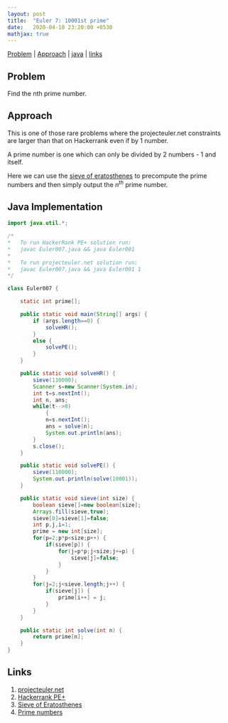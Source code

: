 ```yaml
---
layout: post
title:  "Euler 7: 10001st prime"
date:   2020-04-10 23:20:00 +0530
mathjax: true
---
```


[Problem](#problem) | [Approach](#approach) | [java](#java-implementation) | [links](#links)

## Problem

Find the nth prime number.

## Approach

This is one of those rare problems where the projecteuler.net constraints are larger than that on Hackerrank even if by 1 number.

A prime number is one which can only be divided by $2$ numbers - $1$ and itself.

Here we can use the [sieve of eratosthenes](https://www.geeksforgeeks.org/sieve-of-eratosthenes/) to precompute the prime numbers and then simply output the $n^{th}$ prime number.

## Java Implementation

```java
import java.util.*;

/*
*   To run HackerRank PE+ solution run:
*   javac Euler007.java && java Euler001
*
*   To run projecteuler.net solution run:
*   javac Euler007.java && java Euler001 1
*/

class Euler007 {

    static int prime[];

    public static void main(String[] args) {
        if (args.length==0) {
            solveHR();
        }
        else {
            solvePE();
        }
    }

    public static void solveHR() {
        sieve(110000);
        Scanner s=new Scanner(System.in);
        int t=s.nextInt();
        int n, ans;
        while(t-->0)
            {
            n=s.nextInt();
            ans = solve(n);
            System.out.println(ans);
        }
        s.close();
    }

    public static void solvePE() {
        sieve(110000);
        System.out.println(solve(10001));
    }

    public static void sieve(int size) {
        boolean sieve[]=new boolean[size];
        Arrays.fill(sieve,true);
        sieve[0]=sieve[1]=false;
        int p,j,i=1;
        prime = new int[size];
        for(p=2;p*p<size;p++) {
            if(sieve[p]) {
                for(j=p*p;j<size;j+=p) {
                    sieve[j]=false;
                }
            }
        }
        for(j=2;j<sieve.length;j++) {
            if(sieve[j]) {
                prime[i++] = j;
            }
        }
    }

    public static int solve(int n) {
        return prime[n];
    }
}
```

## Links
1. [projecteuler.net](https://projecteuler.net/problem=7)
2. [Hackerrank PE+](https://www.hackerrank.com/contests/projecteuler/challenges/euler007/problem)
3. [Sieve of Eratosthenes](https://www.geeksforgeeks.org/sieve-of-eratosthenes/)
4. [Prime numbers](https://en.wikipedia.org/wiki/Prime_number)